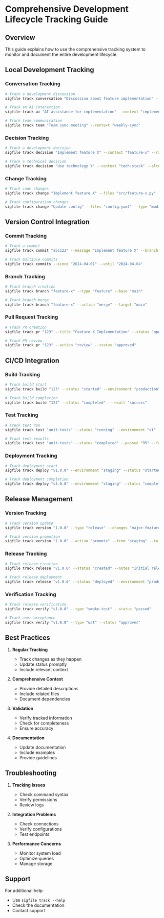 # Comprehensive Development Lifecycle Tracking Guide

## Overview
This guide explains how to use the comprehensive tracking system to monitor and document the entire development lifecycle.

## Local Development Tracking

### Conversation Tracking
```bash
# Track a development discussion
sigfile track conversation "Discussion about feature implementation" --context "feature-x"

# Track an AI interaction
sigfile track ai "AI assistance for implementation" --context "implementation"

# Track team communication
sigfile track team "Team sync meeting" --context "weekly-sync"
```

### Decision Tracking
```bash
# Track a development decision
sigfile track decision "Implement feature X" --context "feature-x" --rationale "Improves user experience"

# Track a technical decision
sigfile track decision "Use technology Y" --context "tech-stack" --alternatives "A,B,C"
```

### Change Tracking
```bash
# Track code changes
sigfile track change "Implement feature X" --files "src/feature-x.py" --type "addition"

# Track configuration changes
sigfile track change "Update config" --files "config.yaml" --type "modification"
```

## Version Control Integration

### Commit Tracking
```bash
# Track a commit
sigfile track commit "abc123" --message "Implement feature X" --branch "feature-x"

# Track multiple commits
sigfile track commits --since "2024-04-01" --until "2024-04-04"
```

### Branch Tracking
```bash
# Track branch creation
sigfile track branch "feature-x" --type "feature" --base "main"

# Track branch merge
sigfile track branch "feature-x" --action "merge" --target "main"
```

### Pull Request Tracking
```bash
# Track PR creation
sigfile track pr "123" --title "Feature X Implementation" --status "open"

# Track PR review
sigfile track pr "123" --action "review" --status "approved"
```

## CI/CD Integration

### Build Tracking
```bash
# Track build start
sigfile track build "123" --status "started" --environment "production"

# Track build completion
sigfile track build "123" --status "completed" --result "success"
```

### Test Tracking
```bash
# Track test run
sigfile track test "unit-tests" --status "running" --environment "ci"

# Track test results
sigfile track test "unit-tests" --status "completed" --passed "95" --failed "5"
```

### Deployment Tracking
```bash
# Track deployment start
sigfile track deploy "v1.0.0" --environment "staging" --status "started"

# Track deployment completion
sigfile track deploy "v1.0.0" --environment "staging" --status "completed"
```

## Release Management

### Version Tracking
```bash
# Track version update
sigfile track version "1.0.0" --type "release" --changes "major-features"

# Track version promotion
sigfile track version "1.0.0" --action "promote" --from "staging" --to "production"
```

### Release Tracking
```bash
# Track release creation
sigfile track release "v1.0.0" --status "created" --notes "Initial release"

# Track release deployment
sigfile track release "v1.0.0" --status "deployed" --environment "production"
```

### Verification Tracking
```bash
# Track release verification
sigfile track verify "v1.0.0" --type "smoke-test" --status "passed"

# Track user acceptance
sigfile track verify "v1.0.0" --type "uat" --status "approved"
```

## Best Practices

1. **Regular Tracking**
   - Track changes as they happen
   - Update status promptly
   - Include relevant context

2. **Comprehensive Context**
   - Provide detailed descriptions
   - Include related files
   - Document dependencies

3. **Validation**
   - Verify tracked information
   - Check for completeness
   - Ensure accuracy

4. **Documentation**
   - Update documentation
   - Include examples
   - Provide guidelines

## Troubleshooting

1. **Tracking Issues**
   - Check command syntax
   - Verify permissions
   - Review logs

2. **Integration Problems**
   - Check connections
   - Verify configurations
   - Test endpoints

3. **Performance Concerns**
   - Monitor system load
   - Optimize queries
   - Manage storage

## Support

For additional help:
- Use `sigfile track --help`
- Check the documentation
- Contact support 